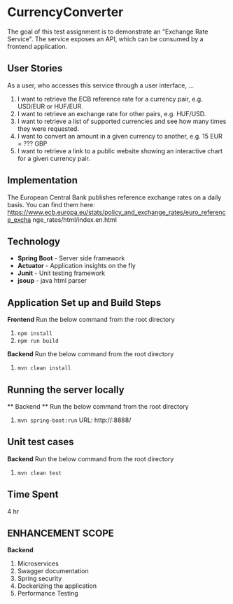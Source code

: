 # CurrencyConverter

The goal of this test assignment is to demonstrate an "Exchange Rate Service". The service
exposes an API, which can be consumed by a frontend application.

## User Stories
As a user, who accesses this service through a user interface, ...
1. I want to retrieve the ECB reference rate for a currency pair, e.g. USD/EUR or
HUF/EUR.
2. I want to retrieve an exchange rate for other pairs, e.g. HUF/USD.
3. I want to retrieve a list of supported currencies and see how many times they were
requested.
4. I want to convert an amount in a given currency to another, e.g. 15 EUR = ??? GBP
5. I want to retrieve a link to a public website showing an interactive chart for a given
currency pair.

## Implementation
The European Central Bank publishes reference exchange rates on a daily basis.
You can find them here:
https://www.ecb.europa.eu/stats/policy_and_exchange_rates/euro_reference_excha
nge_rates/html/index.en.html

## Technology
- **Spring Boot**     - Server side framework
- **Actuator**        - Application insights on the fly
- **Junit**           - Unit testing framework
- **jsoup**           - java html parser

## Application Set up and Build Steps
**Frontend** 
Run the below command from the root directory
1. `npm install` 
2. `npm run build` 

**Backend** 
Run the below command from the root directory
1. `mvn clean install`

## Running the server locally
** Backend ** 
Run the below command from the root directory
1. `mvn spring-boot:run`
URL: http://<host-name>:8888/
  
## Unit test cases
**Backend** 
Run the below command from the root directory
1. `mvn clean test`

## Time Spent
4 hr

## ENHANCEMENT SCOPE
**Backend** 
  1. Microservices
  2. Swagger documentation
  3. Spring security
  4. Dockerizing the application
  5. Performance Testing
  
